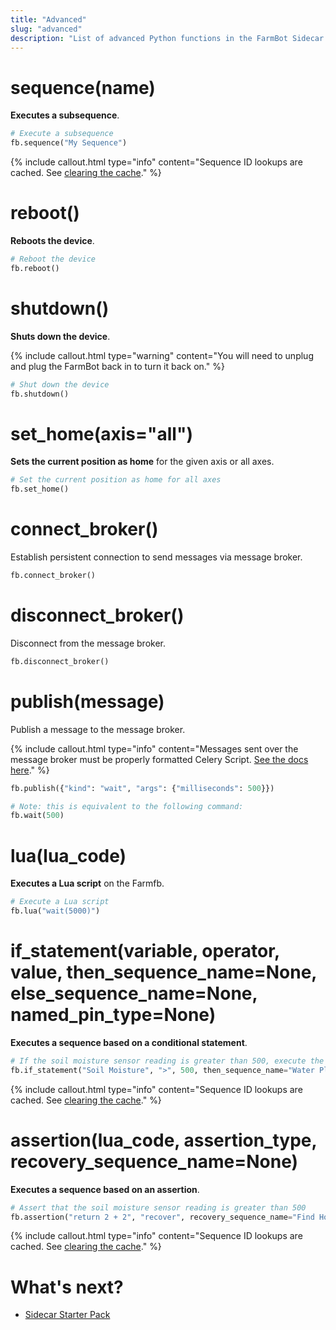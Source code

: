 ```yaml
---
title: "Advanced"
slug: "advanced"
description: "List of advanced Python functions in the FarmBot Sidecar Starter Pack"
---
```


# sequence(name)

**Executes a subsequence**.

```python
# Execute a subsequence
fb.sequence("My Sequence")
```

{%
include callout.html
type="info"
content="Sequence ID lookups are cached. See [clearing the cache](../sidecar-starter-pack.md#clear-resource-cache)."
%}

# reboot()

**Reboots the device**.

```python
# Reboot the device
fb.reboot()
```

# shutdown()

**Shuts down the device**.

{%
include callout.html
type="warning"
content="You will need to unplug and plug the FarmBot back in to turn it back on."
%}

```python
# Shut down the device
fb.shutdown()
```

# set_home(axis="all")

**Sets the current position as home** for the given axis or all axes.

```python
# Set the current position as home for all axes
fb.set_home()
```

# connect_broker()

Establish persistent connection to send messages via message broker.

```python
fb.connect_broker()
```

# disconnect_broker()

Disconnect from the message broker.

```python
fb.disconnect_broker()
```

# publish(message)

Publish a message to the message broker.

{%
include callout.html
type="info"
content="Messages sent over the message broker must be properly formatted Celery Script. [See the docs here](../../docs/celery-script.md)."
%}

```python
fb.publish({"kind": "wait", "args": {"milliseconds": 500}})

# Note: this is equivalent to the following command:
fb.wait(500)
```

# lua(lua_code)

**Executes a Lua script** on the Farmfb.

```python
# Execute a Lua script
fb.lua("wait(5000)")
```

# if_statement(variable, operator, value, then_sequence_name=None, else_sequence_name=None, named_pin_type=None)

**Executes a sequence based on a conditional statement**.

```python
# If the soil moisture sensor reading is greater than 500, execute the "Water Plant" sequence
fb.if_statement("Soil Moisture", ">", 500, then_sequence_name="Water Plant", named_pin_type="Sensor")
```

{%
include callout.html
type="info"
content="Sequence ID lookups are cached. See [clearing the cache](../sidecar-starter-pack.md#clear-resource-cache)."
%}

# assertion(lua_code, assertion_type, recovery_sequence_name=None)

**Executes a sequence based on an assertion**.

```python
# Assert that the soil moisture sensor reading is greater than 500
fb.assertion("return 2 + 2", "recover", recovery_sequence_name="Find Home")
```

{%
include callout.html
type="info"
content="Sequence ID lookups are cached. See [clearing the cache](../sidecar-starter-pack.md#clear-resource-cache)."
%}

# What's next?

 * [Sidecar Starter Pack](../sidecar-starter-pack.md)

